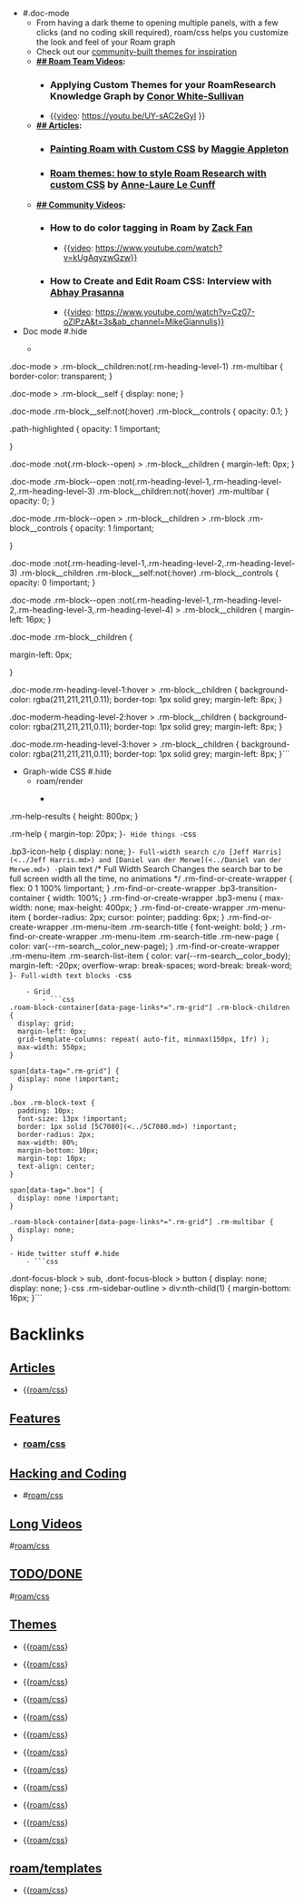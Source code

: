 - #.doc-mode
    - From having a dark theme to opening multiple panels, with a few clicks (and no coding skill required), roam/css helps you customize the look and feel of your Roam graph
    - Check out our [community-built themes for inspiration]([Themes](<../Themes.md>))
    - **[## Roam Team Videos](<../## Roam Team Videos.md>):**
        - ### Applying Custom Themes for your RoamResearch Knowledge Graph by [Conor White-Sullivan](<../Conor White-Sullivan.md>)
        - {{[video](<../video.md>): https://youtu.be/UY-sAC2eGyI }}
    - **[## Articles](<../## Articles.md>):**
        - ### [Painting Roam with Custom CSS](https://maggieappleton.com/paintingroam) by [Maggie Appleton](<../Maggie Appleton.md>)
        - ### [Roam themes: how to style Roam Research with custom CSS](https://nesslabs.com/roam-research-themes-custom-styling-css) by [Anne-Laure Le Cunff](<../Anne-Laure Le Cunff.md>)
    - **[## Community Videos](<../## Community Videos.md>):**
        - ### How to do color tagging in Roam by [Zack Fan](<../Zack Fan.md>)
            - {{[video](<../video.md>): https://www.youtube.com/watch?v=kUgAqyzwGzw}}
        - ### How to Create and Edit Roam CSS: Interview with [Abhay Prasanna](<../Abhay Prasanna.md>) 
            - {{[video](<../video.md>): https://www.youtube.com/watch?v=Cz07-oZlPzA&t=3s&ab_channel=MikeGiannulis}}
- Doc mode #.hide
    - ```css
.doc-mode > .rm-block__children:not(.rm-heading-level-1)  .rm-multibar {
  border-color: transparent;
}

.doc-mode > .rm-block__self {
  display: none;
}

.doc-mode  .rm-block__self:not(:hover)  .rm-block__controls {
opacity: 0.1;
}



.path-highlighted {
  opacity: 1 !important;
 
}

.doc-mode :not(.rm-block--open) > .rm-block__children {
  margin-left: 0px;
}

.doc-mode .rm-block--open :not(.rm-heading-level-1,.rm-heading-level-2,.rm-heading-level-3) .rm-block__children:not(:hover) .rm-multibar {
  opacity: 0;
}



.doc-mode .rm-block--open > .rm-block__children > .rm-block 
.rm-block__controls {
opacity: 1 !important;
 
}

.doc-mode :not(.rm-heading-level-1,.rm-heading-level-2,.rm-heading-level-3) 
.rm-block__children
.rm-block__self:not(:hover)
.rm-block__controls {
  opacity: 0 !important;
}

.doc-mode .rm-block--open :not(.rm-heading-level-1,.rm-heading-level-2,.rm-heading-level-3,.rm-heading-level-4) > .rm-block__children {
  margin-left: 16px;
}

.doc-mode  .rm-block__children {

  margin-left: 0px;
 
}

.doc-mode.rm-heading-level-1:hover > .rm-block__children {
  background-color: rgba(211,211,211,0.11);
  border-top: 1px solid grey;
  margin-left: 8px;
}

.doc-moderm-heading-level-2:hover > .rm-block__children {
  background-color: rgba(211,211,211,0.11);
  border-top: 1px solid grey;
  margin-left: 8px;
}

.doc-mode.rm-heading-level-3:hover > .rm-block__children {
  background-color: rgba(211,211,211,0.11);
  border-top: 1px solid grey;
  margin-left: 8px;
}```
- Graph-wide CSS #.hide
    - roam/render
        - ```css
.rm-help-results {
  height: 800px;
}

.rm-help {
  margin-top: 20px;
}```
    - Hide things
        - ```css

.bp3-icon-help {
  display: none;
}```
    - Full-width search c/o [Jeff Harris](<../Jeff Harris.md>) and [Daniel van der Merwe](<../Daniel van der Merwe.md>)
        - ```plain text
/* Full Width Search
  Changes the search bar to be full screen width all the time, no animations
*/
.rm-find-or-create-wrapper {
  flex: 0 1 100% !important;
}
.rm-find-or-create-wrapper .bp3-transition-container {
  width: 100%;
}
.rm-find-or-create-wrapper .bp3-menu {
  max-width: none;
  max-height: 400px;
}
.rm-find-or-create-wrapper .rm-menu-item {
  border-radius: 2px;
  cursor: pointer;
  padding: 6px;
}
.rm-find-or-create-wrapper .rm-menu-item .rm-search-title {
  font-weight: bold;
}
.rm-find-or-create-wrapper .rm-menu-item .rm-search-title .rm-new-page {
  color: var(--rm-search__color_new-page);
}
.rm-find-or-create-wrapper .rm-menu-item .rm-search-list-item {
  color: var(--rm-search__color_body);
  margin-left: -20px;
  overflow-wrap: break-spaces;
  word-break: break-word;
}```
    - Full-width text blocks
        - ```css
```
    - Grid
        - ```css
.roam-block-container[data-page-links*=".rm-grid"] .rm-block-children {
  display: grid;
  margin-left: 0px;
  grid-template-columns: repeat( auto-fit, minmax(150px, 1fr) );
  max-width: 550px;
}

span[data-tag=".rm-grid"] {
  display: none !important;
}

.box .rm-block-text {
  padding: 10px;
  font-size: 13px !important;
  border: 1px solid [5C7080](<../5C7080.md>) !important;
  border-radius: 2px;
  max-width: 80%;
  margin-bottom: 10px;
  margin-top: 10px;
  text-align: center;
}

span[data-tag=".box"] {
  display: none !important;
}

.roam-block-container[data-page-links*=".rm-grid"] .rm-multibar {
  display: none;
}
```
    - Hide twitter stuff #.hide
        - ```css
.dont-focus-block > sub, .dont-focus-block > button {
  display: none;
  display: none;
}```
    - ```css
.rm-sidebar-outline > div:nth-child(1) {
  margin-bottom: 16px;
}```

# Backlinks
## [Articles](<Articles.md>)
- {{[roam/css](<../roam/css.md>)}

## [Features](<Features.md>)
- ### [roam/css](<../roam/css.md>)

## [Hacking and Coding](<Hacking and Coding.md>)
- #[roam/css](<../roam/css.md>)

## [Long Videos](<Long Videos.md>)
#[roam/css](<../roam/css.md>)

## [TODO/DONE](<TODO/DONE.md>)
#[roam/css](<../roam/css.md>)

## [Themes](<Themes.md>)
- {{[roam/css](<../roam/css.md>)}

- {{[roam/css](<../roam/css.md>)}

- {{[roam/css](<../roam/css.md>)}

- {{[roam/css](<../roam/css.md>)}

- {{[roam/css](<../roam/css.md>)}

- {{[roam/css](<../roam/css.md>)}

- {{[roam/css](<../roam/css.md>)}

- {{[roam/css](<../roam/css.md>)}

- {{[roam/css](<../roam/css.md>)}

- {{[roam/css](<../roam/css.md>)}

- {{[roam/css](<../roam/css.md>)}

- {{[roam/css](<../roam/css.md>)}

## [roam/templates](<roam/templates.md>)
- {{[roam/css](<../roam/css.md>)}

